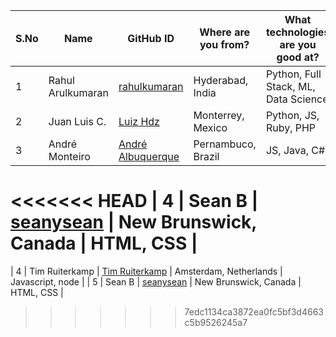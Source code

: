 | S.No | Name | GitHub ID | Where are you from? | What technologies are you good at? |
|------|------|-----------|---------------------|------------------------------------|
| 1 | Rahul Arulkumaran | <a href="https://github.com/rahulkumaran">rahulkumaran</a> | Hyderabad, India | Python, Full Stack, ML, Data Science |
| 2 | Juan Luis C. | <a href="https://github.com/luizhdz">Luiz Hdz</a> | Monterrey, Mexico | Python, JS, Ruby, PHP |
| 3 | André Monteiro | <a href="https://github.com/AndreAlbuquerque9">André Albuquerque</a> | Pernambuco, Brazil | JS, Java, C# |
<<<<<<< HEAD
| 4 | Sean B | <a href="https://github.com/seanysean">seanysean</a> | New Brunswick, Canada | HTML, CSS |
=======
| 4 | Tim Ruiterkamp | <a href="https://github.com/timruiterkamp">Tim Ruiterkamp</a> | Amsterdam, Netherlands | Javascript, node |
| 5 | Sean B | <a href="https://github.com/seanysean">seanysean</a> | New Brunswick, Canada | HTML, CSS |

>>>>>>> 7edc1134ca3872ea0fc5bf3d4663c5b9526245a7
